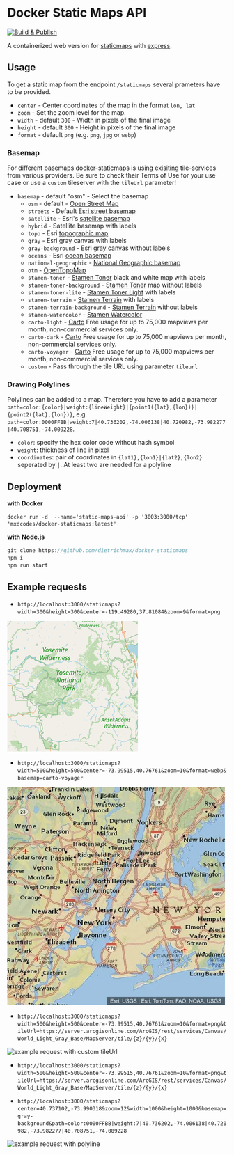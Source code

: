 # Docker Static Maps API

[![Build & Publish](https://github.com/dietrichmax/docker-staticmaps/actions/workflows/pipeline.yml/badge.svg)](https://github.com/dietrichmax/docker-staticmaps/actions/workflows/pipeline.yml)

A containerized web version for [staticmaps](https://www.npmjs.com/package/staticmaps) with [express](https://github.com/expressjs/express).

## Usage

To get a static map from the endpoint `/staticmaps` several prameters have to be provided.

- `center` - Center coordinates of the map in the format `lon, lat`
- `zoom` - Set the zoom level for the map.
- `width` - default `300` - Width in pixels of the final image
- `height` - default `300` - Height in pixels of the final image
- `format` - default `png` (e.g. `png`, `jpg` or `webp`)

### Basemap

For different basemaps docker-staticmaps is using exisiting tile-services from various providers. Be sure to check their Terms of Use for your use case or use a `custom` tileserver with the `tileUrl` parameter!

- `basemap` - default "osm" - Select the basemap
  - `osm` - default - [Open Street Map](https://www.openstreetmap.org/)
  - `streets` - Default [Esri street basemap](https://www.arcgis.com/home/webmap/viewer.html?webmap=7990d7ea55204450b8110d57e20c99ab)
  - `satellite` - Esri's [satellite basemap](https://www.arcgis.com/home/webmap/viewer.html?webmap=d802f08316e84c6592ef681c50178f17&center=-71.055499,42.364247&level=15)
  - `hybrid` - Satellite basemap with labels
  - `topo` - Esri [topographic map](https://www.arcgis.com/home/webmap/viewer.html?webmap=a72b0766aea04b48bf7a0e8c27ccc007)
  - `gray` - Esri gray canvas with labels
  - `gray-background` - Esri [gray canvas](https://www.arcgis.com/home/webmap/viewer.html?webmap=8b3d38c0819547faa83f7b7aca80bd76) without labels
  - `oceans` - Esri [ocean basemap](https://www.arcgis.com/home/webmap/viewer.html?webmap=5ae9e138a17842688b0b79283a4353f6&center=-122.255816,36.573652&level=8)
  - `national-geographic` - [National Geographic basemap](https://www.arcgis.com/home/webmap/viewer.html?webmap=d94dcdbe78e141c2b2d3a91d5ca8b9c9)
  - `otm` - [OpenTopoMap](https://www.opentopomap.org/)
  - `stamen-toner` - [Stamen Toner](http://maps.stamen.com/toner/) black and white map with labels
  - `stamen-toner-background` - [Stamen Toner](http://maps.stamen.com/toner-background/) map without labels
  - `stamen-toner-lite` - [Stamen Toner Light](http://maps.stamen.com/toner-lite/) with labels
  - `stamen-terrain` - [Stamen Terrain](http://maps.stamen.com/terrain/) with labels
  - `stamen-terrain-background` - [Stamen Terrain](http://maps.stamen.com/terrain-background/) without labels
  - `stamen-watercolor` - [Stamen Watercolor](http://maps.stamen.com/watercolor/)
  - `carto-light` - [Carto](https://carto.com/location-data-services/basemaps/) Free usage for up to 75,000 mapviews per month, non-commercial services only.
  - `carto-dark` - [Carto](https://carto.com/location-data-services/basemaps/) Free usage for up to 75,000 mapviews per month, non-commercial services only.
  - `carto-voyager` - [Carto](https://carto.com/location-data-services/basemaps/) Free usage for up to 75,000 mapviews per month, non-commercial services only.
  - `custom` - Pass through the tile URL using parameter `tileurl`

### Drawing Polylines

Polylines can be added to a map. Therefore you have to add a parameter `path=color:{color}|weight:{lineWeight}|{point1({lat},{lon})}|{point2({lat},{lon})}`, e.g. `path=color:0000FFBB|weight:7|40.736202,-74.006138|40.720982,-73.982277|40.708751,-74.009228`.

- `color`: specify the hex color code without hash symbol
- `weight`: thickness of line in pixel
- `coordinates`: pair of coordinates in `{lat1},{lon1}|{lat2},{lon2}` seperated by `|`. At least two are needed for a polyline

## Deployment

**with Docker**

```
docker run -d  --name='static-maps-api' -p '3003:3000/tcp' 'mxdcodes/docker-staticmaps:latest'
```

**with Node.js**

```js
git clone https://github.com/dietrichmax/docker-staticmaps
npm i
npm run start
```

## Example requests

- `http://localhost:3000/staticmaps?width=300&height=300&center=-119.49280,37.81084&zoom=9&format=png`

![example request 1](https://github.com/dietrichmax/docker-staticmaps/blob/main/examples/example1.png "example request 1")

- `http://localhost:3000/staticmaps?width=500&height=500&center=-73.99515,40.76761&zoom=10&format=webp&basemap=carto-voyager`

![example request 2](https://raw.githubusercontent.com/dietrichmax/docker-staticmaps/refs/heads/main/examples/example2.webp "example request 2")

- `http://localhost:3000/staticmaps?width=500&height=500&center=-73.99515,40.76761&zoom=10&format=png&tileUrl=https://server.arcgisonline.com/ArcGIS/rest/services/Canvas/World_Light_Gray_Base/MapServer/tile/{z}/{y}/{x}`

![example request with custom tileUrl](https://github.com/dietrichmax/docker-staticmaps/blob/main/examples/example3.png "example request with custom tileUrl")

- `http://localhost:3000/staticmaps?width=500&height=500&center=-73.99515,40.76761&zoom=10&format=png&tileUrl=https://server.arcgisonline.com/ArcGIS/rest/services/Canvas/World_Light_Gray_Base/MapServer/tile/{z}/{y}/{x}`

- `http://localhost:3000/staticmaps?center=40.737102,-73.990318&zoom=12&width=1000&height=1000&basemap=gray-background&path=color:0000FFBB|weight:7|40.736202,-74.006138|40.720982,-73.982277|40.708751,-74.009228`

![example request with polyline](https://github.com/dietrichmax/docker-staticmaps/blob/main/examples/polyline_example.png "example request with polyline")
